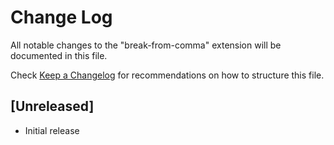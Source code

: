 # Change Log
All notable changes to the "break-from-comma" extension will be documented in this file.

Check [Keep a Changelog](http://keepachangelog.com/) for recommendations on how to structure this file.

## [Unreleased]
- Initial release